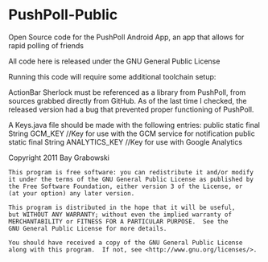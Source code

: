PushPoll-Public
===============

Open Source code for the PushPoll Android App, an app that allows for rapid polling of friends

All code here is released under the GNU General Public License

Running this code will require some additional toolchain setup:

ActionBar Sherlock must be referenced as a library from PushPoll, from sources grabbed directly from GitHub. As of the last time I checked, the released version had a bug that prevented proper functioning of PushPoll.

A Keys.java file should be made with the following entries:
public static final String GCM_KEY //Key for use with the GCM service for notification
public static final String ANALYTICS_KEY //Key for use with Google Analytics

Copyright 2011 Bay Grabowski

    This program is free software: you can redistribute it and/or modify
    it under the terms of the GNU General Public License as published by
    the Free Software Foundation, either version 3 of the License, or
    (at your option) any later version.

    This program is distributed in the hope that it will be useful,
    but WITHOUT ANY WARRANTY; without even the implied warranty of
    MERCHANTABILITY or FITNESS FOR A PARTICULAR PURPOSE.  See the
    GNU General Public License for more details.

    You should have received a copy of the GNU General Public License
    along with this program.  If not, see <http://www.gnu.org/licenses/>.
